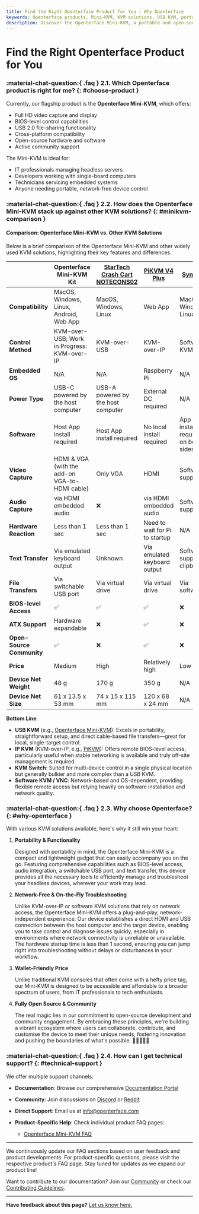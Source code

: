 ```yaml
---
title: Find the Right Openterface Product for You | Why Openterface
keywords: Openterface products, Mini-KVM, KVM solutions, USB KVM, portable device control, BIOS-level access, open-source hardware, IT professionals, headless servers, embedded systems
description: Discover the Openterface Mini-KVM, a portable and open-source KVM solution offering BIOS-level access and cross-platform compatibility for IT professionals and tech enthusiasts.
---
```


# Find the Right Openterface Product for You

### :material-chat-question:{ .faq } 2.1. Which Openterface product is right for me? {: #choose-product }

Currently, our flagship product is the **Openterface Mini-KVM**, which offers:

- Full HD video capture and display
- BIOS-level control capabilities
- USB 2.0 file-sharing functionality
- Cross-platform compatibility
- Open-source hardware and software
- Active community support

The Mini-KVM is ideal for:

- IT professionals managing headless servers
- Developers working with single-board computers
- Technicians servicing embedded systems
- Anyone needing portable, network-free device control

### :material-chat-question:{ .faq } 2.2. How does the Openterface Mini-KVM stack up against other KVM solutions? {: #minikvm-comparison }

#### Comparison: Openterface Mini-KVM vs. Other KVM Solutions 

Below is a brief comparison of the Openterface Mini-KVM and other widely used KVM solutions, highlighting their key features and differences.

|                        | **Openterface Mini-KVM Kit**                                     | [StarTech Crash Cart NOTECONS02](https://www.startech.com/en-us/server-management/notecons02) | [PiKVM V4 Plus](https://cloudfree.shop/product/pikvm-v4-plus/) | [Synergy](https://symless.com/synergy) |
| ---------------------- | -------------------------------------------------------------------------------- | --------------------------------------------------------------------------------------------- | -------------------------------------------------------------- | -------------------------------------- |
| **Compatibility**      | MacOS, Windows, Linux, Android, Web App                                         | MacOS, Windows, Linux                                                                         | Web App                                                        | MacOS, Windows, Linux                  |
| **Control Method**     | KVM-over-USB; Work in Progress: KVM-over-IP                                     | KVM-over-USB                                                                                  | KVM-over-IP                                                    | Software KVM                           |
| **Embedded OS**        | N/A                                                                             | N/A                                                                                           | Raspberry Pi                                                   | N/A                                    |
| **Power Type**         | USB-C powered by the host computer                                              | USB-A powered by the host computer                                                            | External DC required                                           | N/A                                    |
| **Software**           | Host App install required                                                       | Host App install required                                                                      | No local install required                                      | App install required on both sides     |
| **Video Capture**      | HDMI & VGA (with the add-on VGA-to-HDMI cable)                                  | Only VGA                                                                                           | HDMI                                                           | Software supported                     |
| **Audio Capture**      | via HDMI embedded audio                                                         | ❌                                                                                            | via HDMI embedded audio                                        | Software supported                     |
| **Hardware Reaction**  | Less than 1 sec                                                                 | Less than 1 sec                                                                               | Need to wait for Pi to startup                                | N/A                                    |
| **Text Transfer**      | Via emulated keyboard output                                                    | Unknown                                                                                       | Via emulated keyboard output                                   | Software-supported clipboard           |
| **File Transfers**     | Via switchable USB port                                                         | Via virtual drive                                                                             | Via virtual drive                                              | Via software                           |
| **BIOS-level Access**  | ✅                                                                              | ✅                                                                                            | ✅                                                             | ❌                                     |
| **ATX Support**        | Hardware expandable                                                                          | ❌                                                                                            | ✅                                                             | ❌                                     |
| **Open-Source Community**        | ✅                                                                              | ❌                                                                                            | ✅                                                             | ❌                                     |
| **Price**              | Medium                                                                          | High                                                                                          | Relatively high                                                         | Low                                    |
| **Device Net Weight**  | 48 g                                                                            | 170 g                                                                                         | 350 g                                                          | N/A                                    |
| **Device Net Size**    | 61 x 13.5 x 53 mm                                                               | 74 x 15 x 115 mm                                                                              | 120 x 68 x 24 mm                                               | N/A                                    |

**Bottom Line**:  

- **USB KVM** (e.g., [Openterface Mini-KVM](/)): Excels in portability, straightforward setup, and direct cable-based file transfers—great for local, single-target control.  
- **IP KVM** (KVM-over-IP, e.g., [PiKVM](https://pikvm.org/)): Offers remote BIOS-level access, particularly useful when stable networking is available and truly off-site management is required.  
- **KVM Switch**: Suited for multi-device control in a single physical location but generally bulkier and more complex than a USB KVM.  
- **Software KVM / VNC**: Network-based and OS-dependent, providing flexible remote access but relying heavily on software installation and network quality.

### :material-chat-question:{ .faq } 2.3. Why choose Openterface? {: #why-openterface }

With various KVM solutions available, here's why it still win your heart:

1. **Portability & Functionality**

    Designed with portability in mind, the Openterface Mini-KVM is a compact and lightweight gadget that can easily accompany you on the go. Featuring comprehensive capabilities such as BIOS-level access, audio integration, a switchable USB port, and text transfer, this device provides all the necessary tools to efficiently manage and troubleshoot your headless devices, wherever your work may lead.

2. **Network-Free & On-the-Fly Troubleshooting**

    Unlike KVM-over-IP or software KVM solutions that rely on network access, the Openterface Mini-KVM offers a plug-and-play, network-independent experience. Our device establishes a direct HDMI and USB connection between the host computer and the target device, enabling you to take control and diagnose issues quickly, especially in environments where network connectivity is unreliable or unavailable. The hardware startup time is less than 1 second, ensuring you can jump right into troubleshooting without delays or disturbances in your workflow.

3. **Wallet-Friendly Price**

    Unlike traditional KVM consoles that often come with a hefty price tag, our Mini-KVM is designed to be accessible and affordable to a broader spectrum of users, from IT professionals to tech enthusiasts.

4. **Fully Open Source & Community**

    The real magic lies in our commitment to open-source development and community engagement. By embracing these principles, we're building a vibrant ecosystem where users can collaborate, contribute, and customise the device to meet their unique needs, fostering innovation and pushing the boundaries of what's possible. 👨‍💻🤝👩‍💻

### :material-chat-question:{ .faq } 2.4. How can I get technical support? {: #technical-support }
We offer multiple support channels:

- **Documentation**: Browse our comprehensive [Documentation Portal](/)
- **Community**: Join discussions on [Discord](/discord) or [Reddit](/reddit)
- **Direct Support**: Email us at [info@openterface.com](mailto:info@openterface.com)
- **Product-Specific Help**: Check individual product FAQ pages:

    - [Openterface Mini-KVM FAQ](/faq/minikvm)

---

We continuously update our FAQ sections based on user feedback and product developments. For product-specific questions, please visit the respective product's FAQ page. Stay tuned for updates as we expand our product line!

Want to contribute to our documentation? Join our [Community](/community/) or check our [Contributing Guidelines](/contributing/).

---

**Have feedback about this page?** [Let us know here.](https://forms.gle/wmxoR2C1VdG36mT69)